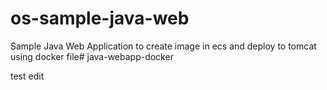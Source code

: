 # os-sample-java-web
Sample Java Web Application to create image in ecs and deploy to tomcat using docker file# java-webapp-docker

test edit
